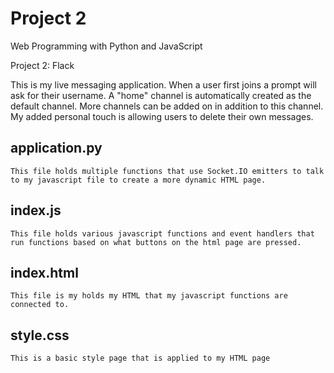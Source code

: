 # Project 2

Web Programming with Python and JavaScript

Project 2: Flack

This is my live messaging application. When a user first joins a prompt will ask for their username. A "home" channel is automatically created as the default channel. More channels can be added on in addition to this channel.
My added personal touch is allowing users to delete their own messages.

## application.py
    This file holds multiple functions that use Socket.IO emitters to talk to my javascript file to create a more dynamic HTML page.

## index.js
    This file holds various javascript functions and event handlers that run functions based on what buttons on the html page are pressed.

## index.html
    This file is my holds my HTML that my javascript functions are connected to.

## style.css
    This is a basic style page that is applied to my HTML page